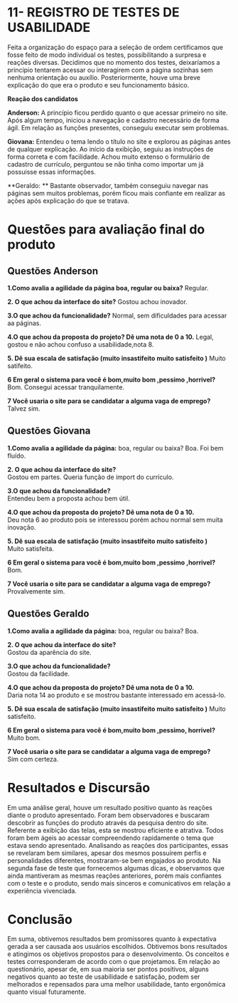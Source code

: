 # 11- REGISTRO DE TESTES DE USABILIDADE

Feita a organização do espaço para a seleção de ordem certificamos que fosse feito de modo individual os testes, possibilitando a surpresa e reações diversas.
Decidimos que no momento dos testes, deixaríamos a princípio tentarem acessar ou interagirem com a página sozinhas sem nenhuma orientação ou auxílio. Posteriormente, houve uma breve explicação do que era o produto e seu funcionamento básico.
 	
**Reação dos candidatos**
 
**Anderson:** A princípio ficou perdido quanto o que acessar primeiro no site. Após algum tempo, iniciou a navegação e cadastro necessário de forma ágil. Em relação as funções presentes, conseguiu executar sem problemas.

**Giovana:** Entendeu o tema lendo o título no site e explorou as páginas antes de qualquer explicação. Ao início da exibição, seguiu as instruções de forma correta e com facilidade. Achou muito extenso o formulário de cadastro de currículo, perguntou se não tinha como importar um já possuisse essas informações.

**Geraldo: ** Bastante observador, também conseguiu navegar nas páginas sem muitos problemas, porém ficou mais confiante em realizar as ações após explicação do que se tratava.

# Questões para avaliação final do produto 

## Questões	Anderson

**1.Como avalia a agilidade da página
boa, regular ou baixa?**
Regular.

**2. O que achou da interface do site?**
Gostou achou inovador.

**3.O que achou da funcionalidade?**
Normal, sem dificuldades para acessar aa páginas.

**4.O que achou da proposta do projeto? Dê uma nota de 0 a 10.**
Legal, gostou e não achou confuso a usabilidade,nota 8.

**5. Dê sua escala de satisfação (muito insastifeito muito satisfeito )**
Muito satifeito.

**6 Em geral o sistema para você é bom,muito bom ,pessimo ,horrivel?** 
Bom. Consegui acessar tranquilamente.

**7 Você usaria o site para se candidatar a alguma vaga de emprego?**	
Talvez sim.

## Questões	Giovana
**1.Como avalia a agilidade da página:**
boa, regular ou baixa?	Boa. Foi bem fluído.

**2. O que achou da interface do site?**	
Gostou em partes. Queria função de import do currículo.

**3.O que achou da funcionalidade?**	
Entendeu bem a proposta achou bem útil.

**4.O que achou da proposta do projeto? Dê uma nota de 0 a 10.** 	
Deu nota 6 ao produto pois se interessou porém achou normal sem muita inovação.

**5. Dê sua escala de satisfação (muito insastifeito muito satisfeito )**	
Muito satisfeita.

**6 Em geral o sistema para você é bom,muito bom ,pessimo ,horrivel?**	  
Bom.

**7 Você usaria o site para se candidatar a alguma vaga de emprego?**	  
Provalvemente sim.

	
## Questões	Geraldo

**1.Como avalia a agilidade da página:**
boa, regular ou baixa?	Boa.

**2. O que achou da interface do site?** 	
Gostou da aparência do site.

**3.O que achou da funcionalidade?**	
Gostou da facilidade.

**4.O que achou da proposta do projeto? Dê uma nota de 0 a 10.**	
Daria nota 14 ao produto e se mostrou bastante interessado em acessá-lo.

**5. Dê sua escala de satisfação (muito insastifeito muito satisfeito )**
Muito satisfeito.

**6 Em geral o sistema para você é bom,muito bom ,pessimo, horrivel?**	 
Muito bom.

**7 Você usaria o site para se candidatar a alguma vaga de emprego?**	 
Sim com certeza.


# Resultados e Discursão 
 Em uma análise geral, houve um resultado positivo quanto às reações diante o produto apresentado. Foram bem observadores e buscaram descobrir as funções do produto através da pesquisa dentro do site. Referente a exibição das telas, esta se mostrou eficiente e atrativa. Todos foram bem ágeis ao acessar compreendendo rapidamente o tema que estava sendo apresentado. 
 Analisando as reações dos participantes, essas se revelaram bem similares, apesar dos mesmos possuírem perfis e personalidades diferentes, mostraram-se bem engajados ao produto. Na segunda fase de teste que fornecemos algumas dicas, e observamos que ainda mantiveram as mesmas reações anteriores, porém mais confiantes com o teste e o produto, sendo mais sinceros e comunicativos em relação a experiência vivenciada.

# Conclusão 
Em suma, obtivemos resultados bem promissores quanto à expectativa gerada a ser causada aos usuários escolhidos. Obtivemos bons resultados e atingimos os objetivos propostos para o desenvolvimento. Os conceitos e testes corresponderam de acordo com o que projetamos. Em relação ao questionário, apesar de, em sua maioria ser pontos positivos, alguns negativos quanto ao teste de usabilidade e satisfação, podem ser melhorados e repensados para uma melhor usabilidade, tanto ergonômica quanto visual futuramente.
